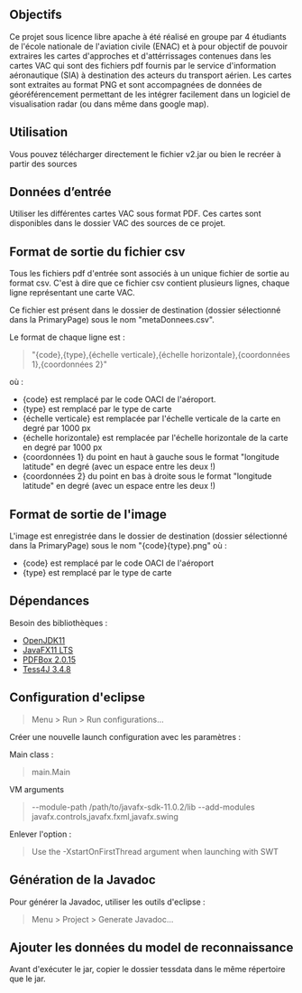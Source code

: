 ## Objectifs
Ce projet sous licence libre apache à été réalisé en groupe par 4 étudiants de l'école nationale de l'aviation civile (ENAC) et à pour objectif de pouvoir extraires les cartes d'approches et d'attérrissages contenues dans les cartes VAC qui sont des fichiers pdf fournis par le service d'information aéronautique (SIA) à destination des acteurs du transport aérien. 
Les cartes sont extraites au format PNG et sont accompagnées de données de géoréférencement permettant de les intégrer facilement dans un logiciel de visualisation radar (ou dans même dans google map).

## Utilisation
Vous pouvez télécharger directement le fichier v2.jar ou bien le recréer à partir des sources

## Données d’entrée
Utiliser les différentes cartes VAC sous format PDF. Ces cartes sont disponibles dans le dossier VAC des sources de ce projet.

## Format de sortie du fichier csv
Tous les fichiers pdf d'entrée sont associés à un unique fichier de sortie au format csv. C'est à dire que ce fichier csv contient plusieurs lignes, chaque ligne représentant une carte VAC.

Ce fichier est présent dans le dossier de destination (dossier sélectionné dans la PrimaryPage) sous le nom "metaDonnees.csv".

Le format de chaque ligne est :

>"{code},{type},{échelle verticale},{échelle horizontale},{coordonnées 1},{coordonnées 2}" 

où :

* {code} est remplacé par le code OACI de l'aéroport.
* {type} est remplacé par le type de carte
* {échelle verticale} est remplacée par l'échelle verticale de la carte en degré par 1000 px
* {échelle horizontale} est remplacée par l'échelle horizontale de la carte en degré par 1000 px
* {coordonnées 1} du point en haut à gauche sous le format "longitude latitude" en degré (avec un espace entre les deux !)
* {coordonnées 2} du point en bas à droite sous le format "longitude latitude" en degré (avec un espace entre les deux !)

## Format de sortie de l'image
L'image est enregistrée dans le dossier de destination (dossier sélectionné dans la PrimaryPage) sous le nom "{code}{type}.png" où :

* {code} est remplacé par le code OACI de l'aéroport
* {type} est remplacé par le type de carte

## Dépendances
Besoin des bibliothèques :
* <a href ="https://openjdk.java.net/">OpenJDK11</a>
* <a href ="https://gluonhq.com/products/javafx/">JavaFX11 LTS</a>
* <a href ="https://pdfbox.apache.org/download.cgi">PDFBox 2.0.15</a>
* <a href ="https://sourceforge.net/projects/tess4j/files/tess4j/3.4.8/">Tess4J 3.4.8</a>

## Configuration d'eclipse

> Menu > Run > Run configurations...

Créer une nouvelle launch configuration avec les paramètres :

Main class :
>main.Main

VM arguments 
> --module-path /path/to/javafx-sdk-11.0.2/lib --add-modules javafx.controls,javafx.fxml,javafx.swing

Enlever l'option : 
> Use the -XstartOnFirstThread argument when launching with SWT

## Génération de la Javadoc
Pour générer la Javadoc, utiliser les outils d'eclipse :

> Menu > Project > Generate Javadoc...

## Ajouter les données du model de reconnaissance
Avant d'exécuter le jar, copier le dossier tessdata dans le même répertoire que le jar.
